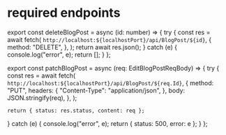 # required endpoints

export const deleteBlogPost = async (id: number) => {
  try {
    const res = await fetch(
      `http://localhost:${localhostPort}/api/BlogPost/${id}`,
      {
        method: "DELETE",
      },
    );
    return await res.json();
  } catch (e) {
    console.log("error", e);
    return [];
  }
};

export const patchBlogPost = async (req: EditBlogPostReqBody) => {
  try {
    const res = await fetch(
      `http://localhost:${localhostPort}/api/BlogPost/${req.Id}`,
      {
        method: "PUT",
        headers: {
          "Content-Type": "application/json",
        },
        body: JSON.stringify(req),
      },
    );

    return { status: res.status, content: req };
  } catch (e) {
    console.log("error", e);
    return { status: 500, error: e };
  }
};
